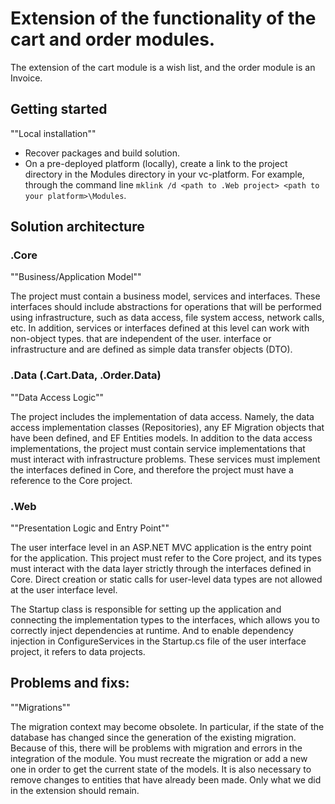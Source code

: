 # Extension of the functionality of the cart and order modules.

The extension of the cart module is a wish list, and the order module is an Invoice.

## Getting started

""Local installation""

* Recover packages and build solution.
* On a pre-deployed platform (locally), create a link to the project directory in the Modules directory in your vc-platform. For example, through the command line `mklink /d <path to .Web project> <path to your platform>\Modules`.

## Solution architecture

### .Core

""Business/Application Model""

The project must contain a business model, services and interfaces. These interfaces should include abstractions for operations that will be performed using infrastructure, such as data access, file system access, network calls, etc. In addition, services or interfaces defined at this level can work with non-object types. that are independent of the user. interface or infrastructure and are defined as simple data transfer objects (DTO).

### .Data (.Cart.Data, .Order.Data)

""Data Access Logic""

The project includes the implementation of data access. Namely, the data access implementation classes (Repositories), any EF Migration objects that have been defined, and EF Entities models. In addition to the data access implementations, the project must contain service implementations that must interact with infrastructure problems. These services must implement the interfaces defined in Core, and therefore the project must have a reference to the Core project.

### .Web

""Presentation Logic and Entry Point""

The user interface level in an ASP.NET MVC application is the entry point for the application. This project must refer to the Core project, and its types must interact with the data layer strictly through the interfaces defined in Core. Direct creation or static calls for user-level data types are not allowed at the user interface level.

The Startup class is responsible for setting up the application and connecting the implementation types to the interfaces, which allows you to correctly inject dependencies at runtime. And to enable dependency injection in ConfigureServices in the Startup.cs file of the user interface project, it refers to data projects.

## Problems and fixs:

""Migrations""

The migration context may become obsolete. In particular, if the state of the database has changed since the generation of the existing migration. Because of this, there will be problems with migration and errors in the integration of the module.
You must recreate the migration or add a new one in order to get the current state of the models. It is also necessary to remove changes to entities that have already been made. Only what we did in the extension should remain.